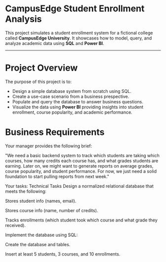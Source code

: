 # CampusEdge Student Enrollment Analysis
This project simulates a student enrollment system for a fictional college called **CampusEdge University**.
It showcases how to model, query, and analyze academic data using **SQL** and **Power BI**. 

---
# Project Overview 
The purpose of this project is to:
- Design a simple database system from scratch using SQL.
- Create a use-case scenario from a business prespective.
- Populate and query the database to answer business questions.
- Visualize the data using **Power BI** providing insights into student enrollment, course popularity, and academic performance.

# Business Requirements
Your manager provides the following brief:

"We need a basic backend system to track which students are taking which courses, how many credits each course has, and what grades students are earning. Later on, we might want to generate reports on average grades, course popularity, and student performance. For now, we just need a solid foundation to start pulling reports from next week."

Your tasks:
Technical Tasks
Design a normalized relational database that meets the following:

Stores student info (names, email).

Stores course info (name, number of credits).

Tracks enrollments (which student took which course and what grade they received).

Implement the database using SQL:

Create the database and tables.

Insert at least 5 students, 3 courses, and 10 enrollments.
